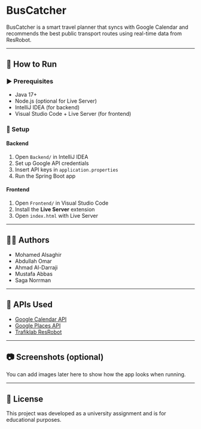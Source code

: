 # BusCatcher
BusCatcher is a smart travel planner that syncs with Google Calendar and recommends the best public transport routes using real-time data from ResRobot.


---

## 🚀 How to Run

### ▶️ Prerequisites

- Java 17+
- Node.js (optional for Live Server)
- IntelliJ IDEA (for backend)
- Visual Studio Code + Live Server (for frontend)

### 🔧 Setup

#### Backend
1. Open `Backend/` in IntelliJ IDEA
2. Set up Google API credentials
3. Insert API keys in `application.properties`
4. Run the Spring Boot app

#### Frontend
1. Open `Frontend/` in Visual Studio Code
2. Install the **Live Server** extension
3. Open `index.html` with Live Server

---

## 👨‍💻 Authors

- Mohamed Alsaghir  
- Abdullah Omar  
- Ahmad Al-Darraji  
- Mustafa Abbas  
- Saga Norrman  

---

## 🔗 APIs Used

- [Google Calendar API](https://developers.google.com/calendar)
- [Google Places API](https://developers.google.com/maps/documentation/places/web-service/overview)
- [Trafiklab ResRobot](https://www.trafiklab.se/api/resrobot-v21/)

---

## 📷 Screenshots (optional)

You can add images later here to show how the app looks when running.

---

## 📄 License

This project was developed as a university assignment and is for educational purposes.
